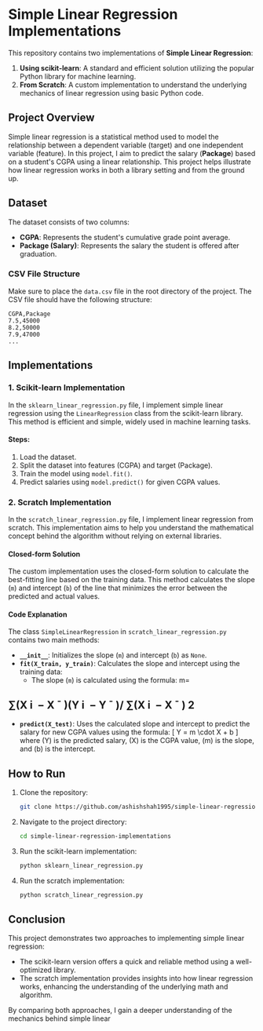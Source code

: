 # Simple Linear Regression Implementations

This repository contains two implementations of **Simple Linear Regression**:

1. **Using scikit-learn**: A standard and efficient solution utilizing the popular Python library for machine learning.
2. **From Scratch**: A custom implementation to understand the underlying mechanics of linear regression using basic Python code.

## Project Overview

Simple linear regression is a statistical method used to model the relationship between a dependent variable (target) and one independent variable (feature). In this project, I aim to predict the salary (**Package**) based on a student's CGPA using a linear relationship. This project helps illustrate how linear regression works in both a library setting and from the ground up.

## Dataset

The dataset consists of two columns:
- **CGPA**: Represents the student's cumulative grade point average.
- **Package (Salary)**: Represents the salary the student is offered after graduation.

### CSV File Structure

Make sure to place the `data.csv` file in the root directory of the project. The CSV file should have the following structure:

```csv
CGPA,Package
7.5,45000
8.2,50000
7.9,47000
...
```

## Implementations

### 1. Scikit-learn Implementation

In the `sklearn_linear_regression.py` file, I implement simple linear regression using the `LinearRegression` class from the scikit-learn library. This method is efficient and simple, widely used in machine learning tasks.

#### Steps:
1. Load the dataset.
2. Split the dataset into features (CGPA) and target (Package).
3. Train the model using `model.fit()`.
4. Predict salaries using `model.predict()` for given CGPA values.

### 2. Scratch Implementation

In the `scratch_linear_regression.py` file, I implement linear regression from scratch. This implementation aims to help you understand the mathematical concept behind the algorithm without relying on external libraries.

#### Closed-form Solution

The custom implementation uses the closed-form solution to calculate the best-fitting line based on the training data. This method calculates the slope (`m`) and intercept (`b`) of the line that minimizes the error between the predicted and actual values.

#### Code Explanation

The class `SimpleLinearRegression` in `scratch_linear_regression.py` contains two main methods:
- **`__init__`**: Initializes the slope (`m`) and intercept (`b`) as `None`.
- **`fit(X_train, y_train)`**: Calculates the slope and intercept using the training data:
  - The slope (`m`) is calculated using the formula:
  m= 
 
∑(X 
i
​
 − 
X
ˉ
 )(Y 
i
​
 − 
Y
ˉ
 )/
∑(X 
i
​
 − 
X
ˉ
 ) 
2
  - 
- **`predict(X_test)`**: Uses the calculated slope and intercept to predict the salary for new CGPA values using the formula:
  \[
  Y = m \cdot X + b
  \]
  where \(Y\) is the predicted salary, \(X\) is the CGPA value, \(m\) is the slope, and \(b\) is the intercept.


## How to Run

1. Clone the repository:
   ```bash
   git clone https://github.com/ashishshah1995/simple-linear-regression-implementations.git
   ```

2. Navigate to the project directory:
   ```bash
   cd simple-linear-regression-implementations
   ```

3. Run the scikit-learn implementation:
   ```bash
   python sklearn_linear_regression.py
   ```

4. Run the scratch implementation:
   ```bash
   python scratch_linear_regression.py
   ```

## Conclusion

This project demonstrates two approaches to implementing simple linear regression:
- The scikit-learn version offers a quick and reliable method using a well-optimized library.
- The scratch implementation provides insights into how linear regression works, enhancing the understanding of the underlying math and algorithm.

By comparing both approaches, I gain a deeper understanding of the mechanics behind simple linear 
